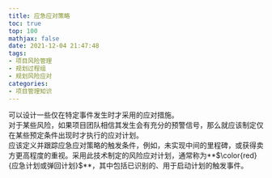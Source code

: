 ```yaml
---
title: 应急应对策略
toc: true
top: 100
mathjax: false
date: 2021-12-04 21:47:48
tags:
- 项目风险管理
- 规划过程组
- 规划风险应对
categories:
- 项目管理知识
---
```

可以设计一些仅在特定事件发生时才采用的应对措施。  
对于某些风险，如果项目团队相信其发生会有充分的预警信号，那么就应该制定仅在某些预定条件出现时才执行的应对计划。  
应该定义并跟踪应急应对策略的触发条件，例如，未实现中间的里程碑，或获得卖方更高程度的重视。采用此技术制定的风险应对计划，通常称为**$\color{red}{应急计划或弹回计划}$**，其中包括已识别的、用于启动计划的触发事件。
